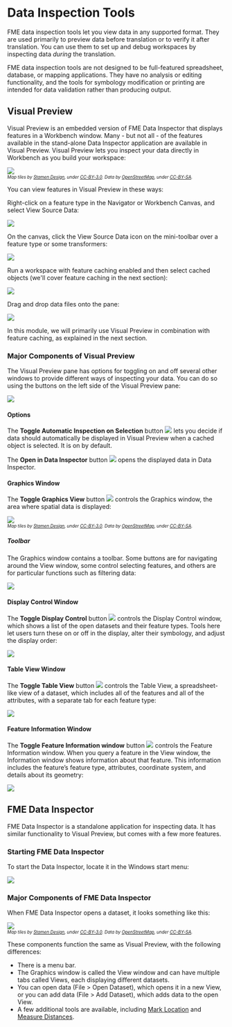 # Data Inspection Tools

FME data inspection tools let you view data in any supported format. They are used primarily to preview data before translation or to verify it after translation. You can use them to set up and debug workspaces by inspecting data *during* the translation.

FME data inspection tools are not designed to be full-featured spreadsheet, database, or mapping applications. They have no analysis or editing functionality, and the tools for symbology modification or printing are intended for data validation rather than producing output.

## Visual Preview

Visual Preview is an embedded version of FME Data Inspector that displays features in a Workbench window. Many  - but not all - of the features available in the stand-alone Data Inspector application are available in Visual Preview. Visual Preview lets you inspect your data directly in Workbench as you build your workspace:

![](./Images/Img1.013a.visual-preview.png)
<br><span style="font-style:italic;font-size:x-small">Map tiles by <a href="https://stamen.com">Stamen Design</a>, under <a href="https://creativecommons.org/licenses/by/3.0">CC-BY-3.0</a>. Data by <a href="http://openstreetmap.org">OpenStreetMap</a>, under <a href="http://creativecommons.org/licenses/by-sa/3.0">CC-BY-SA</a>.

You can view features in Visual Preview in these ways:

Right-click on a feature type in the Navigator or Workbench Canvas, and select View Source Data:

![](./Images/Img1.024a.view-source-data.png)

On the canvas, click the View Source Data icon on the mini-toolbar over a feature type or some transformers:

![](./Images/Img1.024b.view-source-data-icon.png)

Run a workspace with feature caching enabled and then select cached objects (we'll cover feature caching in the next section):

![](./Images/Img1.024c.inspect-cache-visual-preview.png)

Drag and drop data files onto the pane:

![](./Images/Img1.024d.visual-preview-drag.png)

In this module, we will primarily use Visual Preview in combination with feature caching, as explained in the next section.

### Major Components of Visual Preview

The Visual Preview pane has options for toggling on and off several other windows to provide different ways of inspecting your data. You can do so using the buttons on the left side of the Visual Preview pane:

![](./Images/Img1.024e.visual-preview-toolbar.png)

#### Options

The **Toggle Automatic Inspection on Selection** button ![](./Images/Img1.024b.inspect_on_selection_toggle_16x16.png) lets you decide if data should automatically be displayed in Visual Preview when a cached object is selected. It is on by default.

The **Open in Data Inspector** button ![](./Images/Img1.024f.fmedatainspector_16x16.png) opens the displayed data in Data Inspector.

#### Graphics Window

The **Toggle Graphics View** button ![](./Images/Img1.024g.graphics_view_24x24.png) controls the Graphics window, the area where spatial data is displayed:

![](./Images/Img1.027.DataInspectorViewWindow.png)
<br><span style="font-style:italic;font-size:x-small">Map tiles by <a href="https://stamen.com">Stamen Design</a>, under <a href="https://creativecommons.org/licenses/by/3.0">CC-BY-3.0</a>. Data by <a href="http://openstreetmap.org">OpenStreetMap</a>, under <a href="http://creativecommons.org/licenses/by-sa/3.0">CC-BY-SA</a>.

##### Toolbar

The Graphics window contains a toolbar. Some buttons are for navigating around the View window, some control selecting features, and others are for particular functions such as filtering data:

![](./Images/Img1.024h.graphics-toolbar.png)

#### Display Control Window

The **Toggle Display Control** button ![](./Images/Img1.024i.display_control_view_16x16.png) controls the Display Control window, which shows a list of the open datasets and their feature types. Tools here let users turn these on or off in the display, alter their symbology, and adjust the display order:

![](./Images/Img1.029.DataInspectorDisplayControlWindow.png)

#### Table View Window

The **Toggle Table View** button ![](./Images/Img1.024j.table_view_16x16.png) controls the Table View, a spreadsheet-like view of a dataset, which includes all of the features and all of the attributes, with a separate tab for each feature type:

![](./Images/Img1.031.DataInspectorTableView.png)

#### Feature Information Window

The **Toggle Feature Information window** button ![](./Images/Img1.024k.feature_info_view.png) controls the Feature Information window. When you query a feature in the View window, the Information window shows information about that feature. This information includes the feature’s feature type, attributes, coordinate system, and details about its geometry:

![](./Images/Img1.030.DataInspectorFeatureInformation.png)

## FME Data Inspector

FME Data Inspector is a standalone application for inspecting data. It has similar functionality to Visual Preview, but comes with a few more features.

### Starting FME Data Inspector

To start the Data Inspector, locate it in the Windows start menu:

![](./Images/Img1.025.StartingDataInspector.png)

### Major Components of FME Data Inspector

When FME Data Inspector opens a dataset, it looks something like this:

![](./Images/Img1.026.InspectorInterface.png)
<br><span style="font-style:italic;font-size:x-small">Map tiles by <a href="https://stamen.com">Stamen Design</a>, under <a href="https://creativecommons.org/licenses/by/3.0">CC-BY-3.0</a>. Data by <a href="http://openstreetmap.org">OpenStreetMap</a>, under <a href="http://creativecommons.org/licenses/by-sa/3.0">CC-BY-SA</a>.

These components function the same as Visual Preview, with the following differences:
- There is a menu bar.
- The Graphics window is called the View window and can have multiple tabs called Views, each displaying different datasets.
- You can open data (File > Open Dataset), which opens it in a new View, or you can add data (File > Add Dataset), which adds data to the open View.
- A few additional tools are available, including [Mark Location](http://docs.safe.com/fme/2019.0/html/FME_Desktop_Documentation/FME_DataInspector/DataInspector/Marking-Locations.htm) and [Measure Distances](http://docs.safe.com/fme/2019.0/html/FME_Desktop_Documentation/FME_DataInspector/DataInspector/Using_the_Measuring_Tool.htm).
